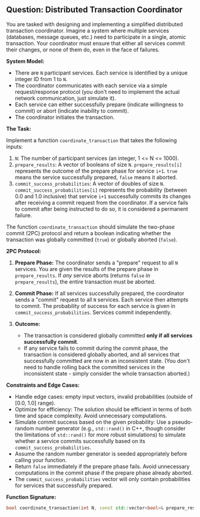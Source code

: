 ## Question: Distributed Transaction Coordinator

You are tasked with designing and implementing a simplified distributed transaction coordinator. Imagine a system where multiple services (databases, message queues, etc.) need to participate in a single, atomic transaction. Your coordinator must ensure that either all services commit their changes, or none of them do, even in the face of failures.

**System Model:**

*   There are `N` participant services. Each service is identified by a unique integer ID from 1 to `N`.
*   The coordinator communicates with each service via a simple request/response protocol (you don't need to implement the actual network communication, just simulate it).
*   Each service can either successfully prepare (indicate willingness to commit) or abort (indicate inability to commit).
*   The coordinator initiates the transaction.

**The Task:**

Implement a function `coordinate_transaction` that takes the following inputs:

1.  `N`: The number of participant services (an integer, 1 <= N <= 1000).
2.  `prepare_results`: A vector of booleans of size `N`. `prepare_results[i]` represents the outcome of the prepare phase for service `i+1`. `true` means the service successfully prepared, `false` means it aborted.
3.  `commit_success_probabilities`: A vector of doubles of size `N`. `commit_success_probabilities[i]` represents the probability (between 0.0 and 1.0 inclusive) that service `i+1` successfully commits its changes after receiving a commit request from the coordinator.  If a service fails to commit after being instructed to do so, it is considered a permanent failure.

The function `coordinate_transaction` should simulate the two-phase commit (2PC) protocol and return a boolean indicating whether the transaction was globally committed (`true`) or globally aborted (`false`).

**2PC Protocol:**

1.  **Prepare Phase:** The coordinator sends a "prepare" request to all `N` services. You are given the results of the prepare phase in `prepare_results`. If *any* service aborts (returns `false` in `prepare_results`), the entire transaction must be aborted.
2.  **Commit Phase:** If all services successfully prepared, the coordinator sends a "commit" request to all `N` services. Each service then attempts to commit. The probability of success for each service is given in `commit_success_probabilities`. Services commit independently.
3.  **Outcome:**

    *   The transaction is considered globally committed **only if all services successfully commit**.
    *   If any service fails to commit during the commit phase, the transaction is considered globally aborted, and all services that successfully committed are now in an inconsistent state.  (You don't need to handle rolling back the committed services in the inconsistent state - simply consider the whole transaction aborted.)

**Constraints and Edge Cases:**

*   Handle edge cases: empty input vectors, invalid probabilities (outside of \[0.0, 1.0] range).
*   Optimize for efficiency: The solution should be efficient in terms of both time and space complexity. Avoid unnecessary computations.
*   Simulate commit success based on the given probability: Use a pseudo-random number generator (e.g., `std::rand()` in C++, though consider the limitations of `std::rand()` for more robust simulations) to simulate whether a service commits successfully based on its `commit_success_probabilities`.
*   Assume the random number generator is seeded appropriately before calling your function.
*   Return `false` immediately if the prepare phase fails. Avoid unnecessary computations in the commit phase if the prepare phase already aborted.
*   The `commit_success_probabilities` vector will only contain probabilities for services that successfully prepared.

**Function Signature:**

```cpp
bool coordinate_transaction(int N, const std::vector<bool>& prepare_results, const std::vector<double>& commit_success_probabilities);
```
